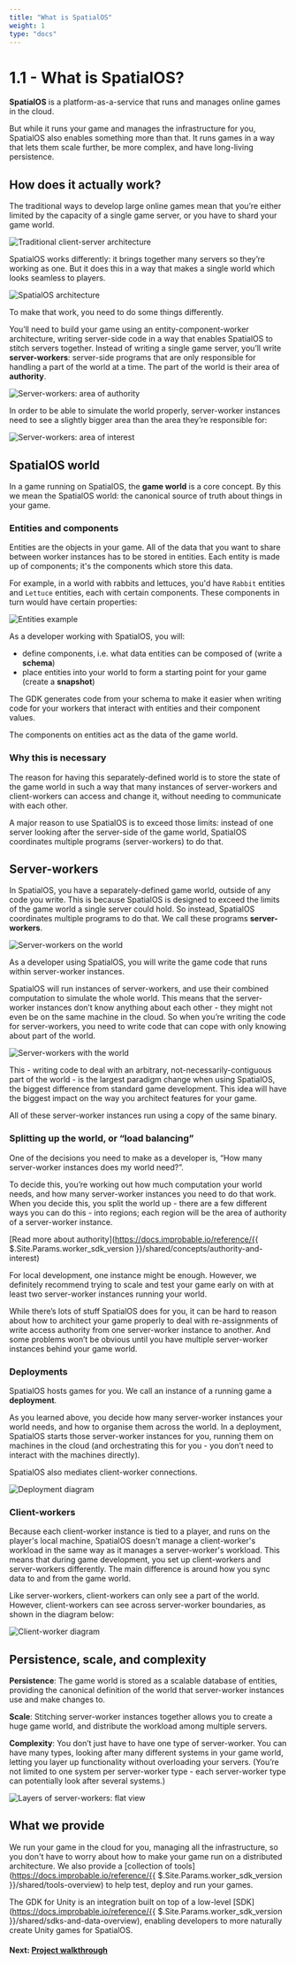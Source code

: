 ```yaml
---
title: "What is SpatialOS"
weight: 1
type: "docs"
---
```


# 1.1 - What is SpatialOS?

**SpatialOS** is a platform-as-a-service that runs and manages online games in the cloud.

But while it runs your game and manages the infrastructure for you, SpatialOS also enables something more than that. It runs games in a way that lets them scale further, be more complex, and have long-living persistence.

## How does it actually work?

The traditional ways to develop large online games mean that you’re either limited by the capacity of a single game server, or you have to shard your game world.

![Traditional client-server architecture]({{.Site.BaseURL}}docs/assets/concepts/trad-client-server.png)

SpatialOS works differently: it brings together many servers so they’re working as one. But it does this in a way that makes a single world which looks seamless to players.

![SpatialOS architecture]({{.Site.BaseURL}}docs/assets/concepts/deployment.png)

To make that work, you need to do some things differently.

You’ll need to build your game using an entity-component-worker architecture, writing server-side code in a way that enables SpatialOS to stitch servers together. Instead of writing a single game server, you’ll write **server-workers**: server-side programs that are only responsible for handling a part of the world at a time. The part of the world is their area of **authority**.

![Server-workers: area of authority]({{.Site.BaseURL}}docs/assets/concepts/authority-areas.png)

In order to be able to simulate the world properly, server-worker instances need to see a slightly bigger area than the area they’re responsible for:

![Server-workers: area of interest]({{.Site.BaseURL}}docs/assets/concepts/interest-areas.gif)

## SpatialOS world

In a game running on SpatialOS, the **game world** is a core concept. By this we mean the SpatialOS world: the canonical source of truth about things in your game.

### Entities and components

Entities are the objects in your game. All of the data that you want to share between worker instances has to be stored in entities. Each entity is made up of components; it's the components which store this data.

For example, in a world with rabbits and lettuces, you'd have `Rabbit` entities and `Lettuce` entities, each with certain components. These components in turn would have certain properties:

![Entities example]({{.Site.BaseURL}}docs/assets/concepts/component-details.png)

As a developer working with SpatialOS, you will:

* define components, i.e. what data entities can be composed of (write a **schema**)
* place entities into your world to form a starting point for your game (create a **snapshot**)

The GDK generates code from your schema to make it easier when writing code for your workers that interact with entities and their component values.

The components on entities act as the data of the game world.

### Why this is necessary

The reason for having this separately-defined world is to store the state of the game world in such a way that many instances of server-workers and client-workers can access and change it, without needing to communicate with each other.

A major reason to use SpatialOS is to exceed those limits: instead of one server looking after the server-side of the game world, SpatialOS coordinates multiple programs (server-workers) to do that.

## Server-workers

In SpatialOS, you have a separately-defined game world, outside of any code you write. This is because SpatialOS is designed to exceed the limits of the game world a single server could hold. So instead, SpatialOS coordinates multiple programs to do that. We call these programs **server-workers**.

![Server-workers on the world]({{.Site.BaseURL}}docs/assets/concepts/workers-world.png)

As a developer using SpatialOS, you will write the game code that runs within server-worker instances.

SpatialOS will run instances of server-workers, and use their combined computation to simulate the whole world. This means that the server-worker instances don’t know anything about each other - they might not even be on the same machine in the cloud. So when you’re writing the code for server-workers, you need to write code that can cope with only knowing about part of the world.

![Server-workers with the world]({{.Site.BaseURL}}docs/assets/concepts/workers-machines.png)

This - writing code to deal with an arbitrary, not-necessarily-contiguous part of the world - is the largest paradigm change when using SpatialOS, the biggest difference from standard game development. This idea will have the biggest impact on the way you architect features for your game.

All of these server-worker instances run using a copy of the same binary.

### Splitting up the world, or “load balancing”

One of the decisions you need to make as a developer is, “How many server-worker instances does my world need?”.

To decide this, you’re working out how much computation your world needs, and how many server-worker instances you need to do that work. When you decide this, you split the world up - there are a few different ways you can do this - into regions; each region will be the area of authority of a server-worker instance.

[Read more about authority](https://docs.improbable.io/reference/{{ $.Site.Params.worker_sdk_version }}/shared/concepts/authority-and-interest)

For local development, one instance might be enough. However, we definitely recommend trying to scale and test your game early on with at least two server-worker instances running your world.

While there’s lots of stuff SpatialOS does for you, it can be hard to reason about how to architect your game properly to deal with re-assignments of write access authority from one server-worker instance to another. And some problems won’t be obvious until you have multiple server-worker instances behind your game world.

### Deployments

SpatialOS hosts games for you. We call an instance of a running game a **deployment**.

As you learned above, you decide how many server-worker instances your world needs, and how to organise them across the world. In a deployment, SpatialOS starts those server-worker instances for you, running them on machines in the cloud (and orchestrating this for you - you don’t need to interact with the machines directly).

SpatialOS also mediates client-worker connections.

![Deployment diagram]({{.Site.BaseURL}}docs/assets/concepts/deployment.png)

### Client-workers

Because each client-worker instance is tied to a player, and runs on the player's local machine, SpatialOS doesn't manage a client-worker's workload in the same way as it manages a server-worker's workload. This means that during game development, you set up client-workers and server-workers differently. The main difference is around how you sync data to and from the game world.

Like server-workers, client-workers can only see a part of the world. However, client-workers can see across server-worker boundaries, as shown in the diagram below:

![Client-worker diagram]({{.Site.BaseURL}}docs/assets/concepts/client-workers.png)

## Persistence, scale, and complexity

**Persistence**: The game world is stored as a scalable database of entities, providing the canonical definition of the world that server-worker instances use and make changes to.

**Scale**: Stitching server-worker instances together allows you to create a huge game world, and distribute the workload among multiple servers.

**Complexity**: You don’t just have to have one type of server-worker. You can have many types, looking after many different systems in your game world, letting you layer up functionality without overloading your servers. (You’re not limited to one system per server-worker type - each server-worker type can potentially look after several systems.)

![Layers of server-workers: flat view]({{.Site.BaseURL}}docs/assets/concepts/layers-load-balancing.png)

## What we provide

We run your game in the cloud for you, managing all the infrastructure, so you don't have to worry about how to make your game run on a distributed architecture. We also provide a [collection of tools](https://docs.improbable.io/reference/{{ $.Site.Params.worker_sdk_version }}/shared/tools-overview) to help test, deploy and run your games.

The GDK for Unity is an integration built on top of a low-level [SDK](https://docs.improbable.io/reference/{{ $.Site.Params.worker_sdk_version }}/shared/sdks-and-data-overview), enabling developers to more naturally create Unity games for SpatialOS.

#### Next: [Project walkthrough]({{.Site.BaseURL}}/projects/blank/tutorial/1/project-walkthrough)
